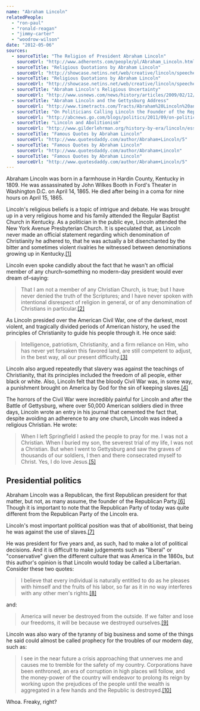 ```yaml
---
name: "Abraham Lincoln"
relatedPeople:
  - "ron-paul"
  - "ronald-reagan"
  - "jimmy-carter"
  - "woodrow-wilson"
date: "2012-05-06"
sources:
  - sourceTitle: "The Religion of President Abraham Lincoln"
    sourceUrl: "http://www.adherents.com/people/pl/Abraham_Lincoln.html"
  - sourceTitle: "Religious Quotations by Abraham Lincoln"
    sourceUrl: "http://showcase.netins.net/web/creative/lincoln/speeches/faithquotes.htm"
  - sourceTitle: "Religious Quotations by Abraham Lincoln"
    sourceUrl: "http://showcase.netins.net/web/creative/lincoln/speeches/faithquotes.htm"
  - sourceTitle: "Abraham Lincoln's Religious Uncertainty"
    sourceUrl: "http://www.usnews.com/news/history/articles/2009/02/12/abraham-lincolns-religious-uncertainty?page=2"
  - sourceTitle: "Abraham Lincoln and the Gettysburg Address"
    sourceUrl: "http://www.timetracts.com/Tracts/Abraham%20Lincoln%20and%20the%20Gettysburg%20Address.htm"
  - sourceTitle: "On Politicians Calling Lincoln the Founder of the Republican Party"
    sourceUrl: "http://abcnews.go.com/blogs/politics/2011/09/on-politicians-calling-lincoln-the-founder-of-the-republican-party/"
  - sourceTitle: "Lincoln and Abolitionism"
    sourceUrl: "http://www.gilderlehrman.org/history-by-era/lincoln/essays/lincoln-and-abolitionism"
  - sourceTitle: "Famous Quotes by Abraham Lincoln"
    sourceUrl: "http://www.quotesdaddy.com/author/Abraham+Lincoln/5"
  - sourceTitle: "Famous Quotes by Abraham Lincoln"
    sourceUrl: "http://www.quotesdaddy.com/author/Abraham+Lincoln"
  - sourceTitle: "Famous Quotes by Abraham Lincoln"
    sourceUrl: "http://www.quotesdaddy.com/author/Abraham+Lincoln/5"
---
```


Abraham Lincoln was born in a farmhouse in Hardin County, Kentucky in 1809. He was assassinated by John Wilkes Booth in Ford's Theater in Washington D.C. on April 14, 1865. He died after being in a coma for nine hours on April 15, 1865.

Lincoln's religious beliefs is a topic of intrigue and debate. He was brought up in a very religious home and his family attended the Regular Baptist Church in Kentucky. As a politician in the public eye, Lincoln attended the New York Avenue Presbyterian Church. It is speculated that, as Lincoln never made an official statement regarding which denomination of Christianity he adhered to, that he was actually a bit disenchanted by the bitter and sometimes violent rivalries he witnessed between denominations growing up in Kentucky.<a class="source-citation" href="http://www.adherents.com/people/pl/Abraham_Lincoln.html" title="The Religion of President Abraham Lincoln">[1]</a>

Lincoln even spoke candidly about the fact that he wasn't an official member of any church–something no modern-day president would ever dream of–saying:

>That I am not a member of any Christian Church, is true; but I have never denied the truth of the Scriptures; and I have never spoken with intentional disrespect of religion in general, or of any denomination of Christians in particular.<a class="source-citation" href="http://showcase.netins.net/web/creative/lincoln/speeches/faithquotes.htm" title="Religious Quotations by Abraham Lincoln">[2]</a>

As Lincoln presided over the American Civil War, one of the darkest, most violent, and tragically divided periods of American history, he used the principles of Christianity to guide his people through it. He once said:

>Intelligence, patriotism, Christianity, and a firm reliance on Him, who has never yet forsaken this favored land, are still competent to adjust, in the best way, all our present difficulty.<a class="source-citation" href="http://showcase.netins.net/web/creative/lincoln/speeches/faithquotes.htm" title="Religious Quotations by Abraham Lincoln">[3]</a>

Lincoln also argued repeatedly that slavery was against the teachings of Christianity, that its principles included the freedom of all people, either black or white. Also, Lincoln felt that the bloody Civil War was, in some way, a punishment brought on America by God for the sin of keeping slaves.<a class="source-citation" href="http://www.usnews.com/news/history/articles/2009/02/12/abraham-lincolns-religious-uncertainty?page=2" title="Abraham Lincoln&apos;s Religious Uncertainty">[4]</a>

The horrors of the Civil War were incredibly painful for Lincoln and after the Battle of Gettysburg, where over 50,000 American soldiers died in three days, Lincoln wrote an entry in his journal that cemented the fact that, despite avoiding an adherence to any one church, Lincoln was indeed a religious Christian. He wrote:

>When I left Springfield I asked the people to pray for me. I was not a Christian. When I buried my son, the severest trial of my life, I was not a Christian. But when I went to Gettysburg and saw the graves of thousands of our soldiers, I then and there consecrated myself to Christ. Yes, I do love Jesus.<a class="source-citation" href="http://www.timetracts.com/Tracts/Abraham%20Lincoln%20and%20the%20Gettysburg%20Address.htm" title="Abraham Lincoln and the Gettysburg Address">[5]</a>

## Presidential politics

Abraham Lincoln was a Republican, the first Republican president for that matter, but not, as many assume, the founder of the Republican Party.<a class="source-citation" href="http://abcnews.go.com/blogs/politics/2011/09/on-politicians-calling-lincoln-the-founder-of-the-republican-party/" title="On Politicians Calling Lincoln the Founder of the Republican Party">[6]</a> Though it is important to note that the Republican Party of today was quite different from the Republican Party of the Lincoln era.

Lincoln's most important political position was that of abolitionist, that being he was against the use of slaves.<a class="source-citation" href="http://www.gilderlehrman.org/history-by-era/lincoln/essays/lincoln-and-abolitionism" title="Lincoln and Abolitionism">[7]</a>

He was president for five years and, as such, had to make a lot of political decisions. And it is difficult to make judgements such as "liberal" or "conservative" given the different culture that was America in the 1860s, but this author's opinion is that Lincoln would today be called a Libertarian. Consider these two quotes:

>I believe that every individual is naturally entitled to do as he pleases with himself and the fruits of his labor, so far as it in no way interferes with any other men's rights.<a class="source-citation" href="http://www.quotesdaddy.com/author/Abraham+Lincoln/5" title="Famous Quotes by Abraham Lincoln">[8]</a>

and:

>America will never be destroyed from the outside. If we falter and lose our freedoms, it will be because we destroyed ourselves.<a class="source-citation" href="http://www.quotesdaddy.com/author/Abraham+Lincoln" title="Famous Quotes by Abraham Lincoln">[9]</a>

Lincoln was also wary of the tyranny of big business and some of the things he said could almost be called prophecy for the troubles of our modern day, such as:

>I see in the near future a crisis approaching that unnerves me and causes me to tremble for the safety of my country. Corporations have been enthroned, an era of corruption in high places will follow, and the money-power of the country will endeavor to prolong its reign by working upon the prejudices of the people until the wealth is aggregated in a few hands and the Republic is destroyed.<a class="source-citation" href="http://www.quotesdaddy.com/author/Abraham+Lincoln/5" title="Famous Quotes by Abraham Lincoln">[10]</a>

Whoa. Freaky, right?
